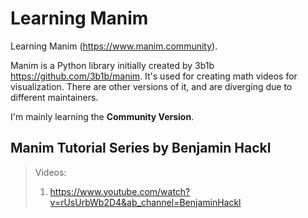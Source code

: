 # Learning Manim

Learning Manim (<https://www.manim.community>).

Manim is a Python library initially created by 3b1b https://github.com/3b1b/manim. It's used for creating math videos for visualization. There are other versions of it, and are diverging due to different maintainers.

I'm mainly learning the **Community Version**.

## Manim Tutorial Series by Benjamin Hackl

> Videos:
> 1. https://www.youtube.com/watch?v=rUsUrbWb2D4&ab_channel=BenjaminHackl
